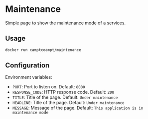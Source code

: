 # Maintenance

Simple page to show the maintenance mode of a services.

## Usage

```bash
docker run camptcoampt/maintenance
```

## Configuration

Environment variables:

* `PORT`: Port to listen on. Default: `8080`
* `RESPONSE_CODE`: HTTP response code. Default: `200`
* `TITLE`: Title of the page. Default: `Under maintenance`
* `HEADLINE`: Title of the page. Default: `Under maintenance`
* `MESSAGE`: Message of the page. Default: `This application is in maintenance mode`
